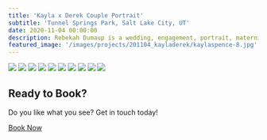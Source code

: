 ```yaml
---
title: 'Kayla x Derek Couple Portrait'
subtitle: 'Tunnel Springs Park, Salt Lake City, UT'
date: 2020-11-04 00:00:00
description: Rebekah Dumaup is a wedding, engagement, portrait, maternity, and family photographer based in Saly Lake City, Utah.
featured_image: '/images/projects/201104_kayladerek/kaylaspence-8.jpg'
---
```


<div class="gallery" data-columns="3">
<img src="/images/projects/201104_kayladerek/kaylaspence-2.jpg">
<img src="/images/projects/201104_kayladerek/kaylaspence-3.jpg">
<img src="/images/projects/201104_kayladerek/kaylaspence-4.jpg">
<img src="/images/projects/201104_kayladerek/kaylaspence-5.jpg">
<img src="/images/projects/201104_kayladerek/kaylaspence-6.jpg">
<img src="/images/projects/201104_kayladerek/kaylaspence-7.jpg">
<img src="/images/projects/201104_kayladerek/kaylaspence-8.jpg">
<img src="/images/projects/201104_kayladerek/kaylaspence.jpg">
<img src="/images/projects/201104_kayladerek/kaylaspence-9.jpg">
<img src="/images/projects/201104_kayladerek/kaylaspence-10.jpg">
</div>

## Ready to Book?

Do you like what you see? Get in touch today!

<a href="/contact" class="button button--large">Book Now</a>
